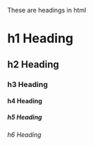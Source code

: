 
These are headings in html
# h1 Heading
## h2 Heading
### h3 Heading
#### h4 Heading
##### h5 Heading
###### h6 Heading

